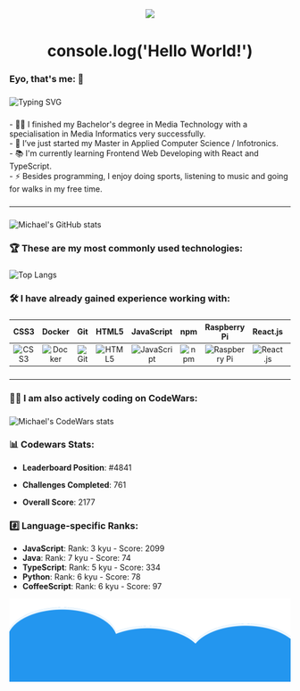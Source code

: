 <div align="center">
  <img height="150" src="https://media.giphy.com/media/v1.Y2lkPTc5MGI3NjExNjM5aHBnencyZzQ3a3gxNXV5a2tyOTBlY3ozZHRucTZvM3A4ZjJpbyZlcD12MV9pbnRlcm5hbF9naWZfYnlfaWQmY3Q9cw/j1soPQE95y0eXhMwKT/giphy.gif"  />
</div>

###

<h1 align="center">console.log('Hello World!')</h1>

###

<h3 align="left"> Eyo, that's me:  👋</h3>

###

![Typing SVG](https://readme-typing-svg.herokuapp.com?font=Consolas&pause=1200&color=F7F7F7&background=00000055&center=true&vCenter=true&width=320&height=64&lines=I+am+Michael+from+Germany.)

###

<p align="left">- 👩‍💻 I finished my Bachelor's degree in Media Technology with a specialisation in Media Informatics very successfully.<br>- 🔭 I’ve just started my Master in Applied Computer Science / Infotronics.<br>- 📚 I'm currently learning Frontend Web Developing with React and TypeScript.<br>- ⚡ Besides programming, I enjoy doing sports, listening to music and going for walks in my free time.</p>

###

<hr>

###

![Michael's GitHub stats](https://github-readme-stats.vercel.app/api?username=StackOverflowIsBetterThanAnyAI&show=reviews&show_icons=true&include_all_commits=true)

###

<h3 align="left">🏆 These are my most commonly used technologies:</h3>

###

![Top Langs](https://github-readme-stats.vercel.app/api/top-langs/?username=StackOverflowIsBetterThanAnyAI&layout=compact)

###

<h3 align="left">🛠 I have already gained experience working with:</h3>

###

| CSS3 | Docker | Git | HTML5 | JavaScript | npm | Raspberry Pi | React.js | Tailwind | TypeScript |
|---|---|---|---|---|---|---|---|---|---|
| <div align="center"><img src="https://cdn.jsdelivr.net/gh/devicons/devicon/icons/css3/css3-original.svg" height="40" alt="CSS3"  /></div> | <div align="center"><img src="https://skillicons.dev/icons?i=docker" height="40" alt="Docker"  /></div> | <div align="center"><img src="https://cdn.jsdelivr.net/gh/devicons/devicon/icons/git/git-original.svg" height="40" alt="Git"  /></div> | <div align="center"><img src="https://cdn.jsdelivr.net/gh/devicons/devicon/icons/html5/html5-original.svg" height="40" alt="HTML5"  /></div> | <div align="center"><img src="https://cdn.jsdelivr.net/gh/devicons/devicon/icons/javascript/javascript-original.svg" height="40" alt="JavaScript"  /></div> | <div align="center"><img src="https://cdn.jsdelivr.net/gh/devicons/devicon/icons/npm/npm-original-wordmark.svg" height="40" alt="npm"  /></div> | <div align="center"><img src="https://cdn.jsdelivr.net/gh/devicons/devicon/icons/raspberrypi/raspberrypi-original.svg" height="40" alt="Raspberry Pi"  /></div> | <div align="center"><img src="https://cdn.jsdelivr.net/gh/devicons/devicon/icons/react/react-original.svg" height="40" alt="React.js"  /></div> | <div align="center"><img src="https://cdn.simpleicons.org/tailwindcss/06B6D4" height="40" alt="Tailwind"  /></div> | <div align="center"><img src="https://cdn.jsdelivr.net/gh/devicons/devicon/icons/typescript/typescript-original.svg" height="40" alt="TypeScript"  /></div> |

###

<hr>

###

<h3 align="left">👨‍💻 I am also actively coding on CodeWars:</h3>

###

![Michael's CodeWars stats](https://www.codewars.com/users/muenzi01/badges/large)

<h3 align="left">📊 Codewars Stats:</h3>

-   **Leaderboard Position**: #4841 <!-- CODEWARS_LEADERBOARD -->

-   **Challenges Completed**: 761 <!-- CODEWARS_COMPLETED -->

-   **Overall Score**: 2177 <!-- CODEWARS_OVERALL_SCORE -->

<h3 align="left">#️⃣ Language-specific Ranks:</h3>

<!-- CODEWARS_LANGUAGE_RANKS -->

* **JavaScript**: Rank: 3 kyu - Score: 2099
* **Java**: Rank: 7 kyu - Score: 74
* **TypeScript**: Rank: 5 kyu - Score: 334
* **Python**: Rank: 6 kyu - Score: 78
* **CoffeeScript**: Rank: 6 kyu - Score: 97

![Lightblue Cloudy Background](https://github.com/StackOverflowIsBetterThanAnyAI/StackOverflowIsBetterThanAnyAI/blob/main/background.png?raw=true)
